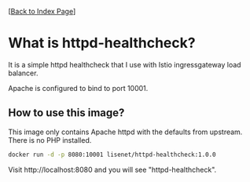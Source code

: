 [[Back to Index Page](../README.md)]

# What is httpd-healthcheck?

It is a simple httpd healthcheck that I use with Istio ingressgateway load balancer.

Apache is configured to bind to port 10001.

## How to use this image?

This image only contains Apache httpd with the defaults from upstream. There is no PHP installed.

```bash
docker run -d -p 8080:10001 lisenet/httpd-healthcheck:1.0.0
```

Visit http://localhost:8080 and you will see "httpd-healthcheck".
